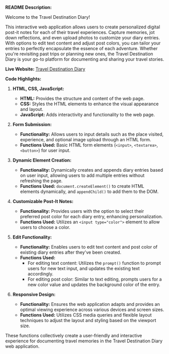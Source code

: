 **README Description:**

Welcome to the Travel Destination Diary!

This interactive web application allows users to create personalized digital post-it notes for each of their travel experiences. Capture memories, jot down reflections, and even upload photos to customize your diary entries. With options to edit text content and adjust post colors, you can tailor your entries to perfectly encapsulate the essence of each adventure. Whether you're revisiting past trips or planning new ones, the Travel Destination Diary is your go-to platform for documenting and sharing your travel stories.

**Live Website:** [Travel Destination Diary](https://chakrikaanousha.github.io/Travel-Destination-Diary/)

**Code Highlights:**

1. **HTML, CSS, JavaScript:**
   - **HTML:** Provides the structure and content of the web page.
   - **CSS:** Styles the HTML elements to enhance the visual appearance and layout.
   - **JavaScript:** Adds interactivity and functionality to the web page.

2. **Form Submission:**
   - **Functionality:** Allows users to input details such as the place visited, experience, and optional image upload through an HTML form.
   - **Functions Used:** Basic HTML form elements (`<input>`, `<textarea>`, `<button>`) for user input.

3. **Dynamic Element Creation:**
   - **Functionality:** Dynamically creates and appends diary entries based on user input, allowing users to add multiple entries without refreshing the page.
   - **Functions Used:** `document.createElement()` to create HTML elements dynamically, and `appendChild()` to add them to the DOM.

4. **Customizable Post-It Notes:**
   - **Functionality:** Provides users with the option to select their preferred post color for each diary entry, enhancing personalization.
   - **Functions Used:** Utilizes an `<input type="color">` element to allow users to choose a color.

5. **Edit Functionality:**
   - **Functionality:** Enables users to edit text content and post color of existing diary entries after they've been created.
   - **Functions Used:** 
     - For editing text content: Utilizes the `prompt()` function to prompt users for new text input, and updates the existing text accordingly.
     - For editing post color: Similar to text editing, prompts users for a new color value and updates the background color of the entry.

6. **Responsive Design:**
   - **Functionality:** Ensures the web application adapts and provides an optimal viewing experience across various devices and screen sizes.
   - **Functions Used:** Utilizes CSS media queries and flexible layout techniques to adjust the layout and styling based on the viewport size.

These functions collectively create a user-friendly and interactive experience for documenting travel memories in the Travel Destination Diary web application.
